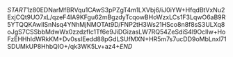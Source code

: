 $START$1z80EDNarMfBRVqu1CAwS3pPZgT4m1LXVbj6/iJ0iYW+HfqdBtVxNu2ExjCQt9UO7xL/qzeF4IA9KFgu62mBgzdyTcqowBHoWzxLCs1F3LqwO6aB9R5YTQQKAwIlSnNsq4YNhMjNMOTAt9D/FNP2tH3Ws21HSco8n8f8sS3ULXq8oJgS7CSSbbMdwWx0zzdzfIc1Tf6e9JiDGizasLW7RQ54ZeSdiS4l9OcIlw+HoFzEHHhIdWRkKM+Dv0ssIEedd88pGdLSUfMXN+HR5m7s7ucDD9oMbLnxl71SDUMkUP8HhbQIO+/qk3WK5Lv+az4+$END$